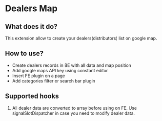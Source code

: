 # Dealers Map

## What does it do?
This extension allow to create your dealers(distributors) list on google map.

## How to use?
* Create dealers records in BE with all data and map position
* Add google maps API key using constant editor
* Insert FE plugin on a page
* Add categories filter or search bar plugin

## Supported hooks
1. All dealer data are converted to array before using on FE. Use signalSlotDispatcher in case you need to modify dealer data.

